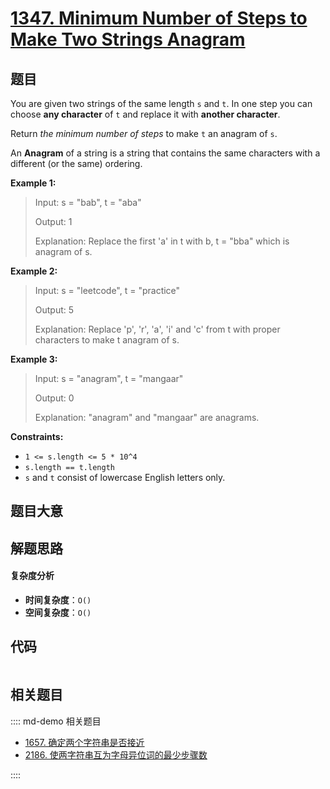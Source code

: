 # [1347. Minimum Number of Steps to Make Two Strings Anagram](https://leetcode.com/problems/minimum-number-of-steps-to-make-two-strings-anagram/)

## 题目

You are given two strings of the same length `s` and `t`. In one step you can
choose **any character** of `t` and replace it with **another character**.

Return _the minimum number of steps_ to make `t` an anagram of `s`.

An **Anagram** of a string is a string that contains the same characters with
a different (or the same) ordering.

**Example 1:**

> Input: s = "bab", t = "aba"
>
> Output: 1
>
> Explanation: Replace the first 'a' in t with b, t = "bba" which is anagram of s.

**Example 2:**

> Input: s = "leetcode", t = "practice"
>
> Output: 5
>
> Explanation: Replace 'p', 'r', 'a', 'i' and 'c' from t with proper characters to make t anagram of s.

**Example 3:**

> Input: s = "anagram", t = "mangaar"
>
> Output: 0
>
> Explanation: "anagram" and "mangaar" are anagrams.

**Constraints:**

- `1 <= s.length <= 5 * 10^4`
- `s.length == t.length`
- `s` and `t` consist of lowercase English letters only.

## 题目大意

## 解题思路

#### 复杂度分析

- **时间复杂度**：`O()`
- **空间复杂度**：`O()`

## 代码

```javascript

```

## 相关题目

:::: md-demo 相关题目

- [1657. 确定两个字符串是否接近](https://leetcode.com/problems/determine-if-two-strings-are-close)
- [2186. 使两字符串互为字母异位词的最少步骤数](https://leetcode.com/problems/minimum-number-of-steps-to-make-two-strings-anagram-ii)

::::
